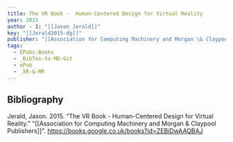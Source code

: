 ```yaml
---
title: The VR Book -  Human-Centered Design for Virtual Reality
year: 2015
author - 1: "[[Jason Jerald]]"
key: "[[Jerald2015-dg]]"
publisher: "[[Association for Computing Machinery and Morgan \& Claypool Publishers]]"
tags:
  - EPubs-Books
  - _BibTex-to-MD-Git
  - ePub
  - _XR-&-MR
---
```


## Bibliography
Jerald, Jason. 2015. “The VR Book -  Human-Centered Design for Virtual Reality.” "[[Association for Computing Machinery and Morgan \& Claypool Publishers]]". https://books.google.co.uk/books?id=ZEBiDwAAQBAJ